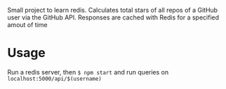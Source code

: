 Small project to learn redis. Calculates total stars of all repos of a GitHub user via the GitHub API. Responses are cached with Redis for a specified amout of time

# Usage

Run a redis server, then `$ npm start` and run queries on `localhost:5000/api/$(username)`